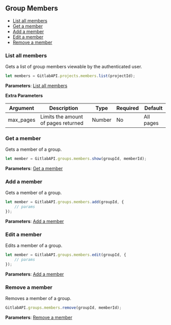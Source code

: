 ## Group Members

* [List all members](#list-all-members)
* [Get a member](#get-a-member)
* [Add a member](#add-a-member)
* [Edit a member](#edit-a-member)
* [Remove a member](#remove-a-member)

### List all members

Gets a list of group members viewable by the authenticated user.

```javascript
let members = GitlabAPI.projects.members.list(projectId);
```
**Parameters**: [List all members](https://github.com/gitlabhq/gitlabhq/blob/master/doc/api/members.md#list-all-members-of-a-group-or-project)

**Extra Parameters**

| Argument      | Description              | Type     | Required | Default           |
|---------------|--------------------------|----------|----------|-------------------|
| max_pages     |Limits the amount of pages returned | Number   | No       |  All pages         |

### Get a member

Gets a member of a group.

```javascript
let member = GitlabAPI.groups.members.show(groupId, memberId);
```
**Parameters**: [Get a member](https://github.com/gitlabhq/gitlabhq/blob/master/doc/api/members.md#get-a-member-of-a-group-or-project)


### Add a member

Gets a member of a group.

```javascript
let member = GitlabAPI.groups.members.add(groupId, {
	// params
});
```
**Parameters**: [Add a member](https://github.com/gitlabhq/gitlabhq/blob/master/doc/api/members.md#add-a-member-to-a-group-or-project)


### Edit a member

Edits a member of a group.

```javascript
let member = GitlabAPI.groups.members.edit(groupId, {
	// params
});
```
**Parameters**: [Add a member](https://github.com/gitlabhq/gitlabhq/blob/master/doc/api/members.md#add-a-member-to-a-group-or-project)


### Remove a member

Removes a member of a group.

```javascript
GitlabAPI.groups.members.remove(groupId, memberId);
```
**Parameters**: [Remove a member](https://github.com/gitlabhq/gitlabhq/blob/master/doc/api/members.md#remove-a-member-to-a-group-or-project)
